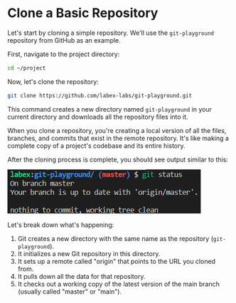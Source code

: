 # Clone a Basic Repository

Let's start by cloning a simple repository. We'll use the `git-playground` repository from GitHub as an example.

First, navigate to the project directory:

```bash
cd ~/project
```

Now, let's clone the repository:

```bash
git clone https://github.com/labex-labs/git-playground.git
```

This command creates a new directory named `git-playground` in your current directory and downloads all the repository files into it.

When you clone a repository, you're creating a local version of all the files, branches, and commits that exist in the remote repository. It's like making a complete copy of a project's codebase and its entire history.

After the cloning process is complete, you should see output similar to this:

![<result>](./assets/challenge-clone-repo-step1-1.png)

Let's break down what's happening:

1. Git creates a new directory with the same name as the repository (`git-playground`).
2. It initializes a new Git repository in this directory.
3. It sets up a remote called "origin" that points to the URL you cloned from.
4. It pulls down all the data for that repository.
5. It checks out a working copy of the latest version of the main branch (usually called "master" or "main").
